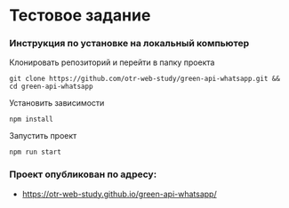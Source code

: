 # Тестовое задание

### Инструкция по установке на локальный компьютер

Клонировать репозиторий и перейти в папку проекта

```
git clone https://github.com/otr-web-study/green-api-whatsapp.git && cd green-api-whatsapp
```

Установить зависимости

```
npm install
```

Запустить проект

```
npm run start
```

### Проект опубликован по адресу:

- https://otr-web-study.github.io/green-api-whatsapp/
